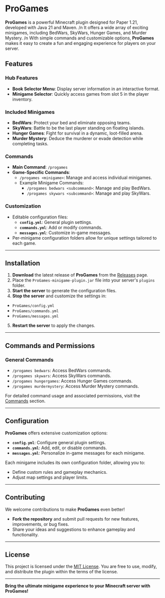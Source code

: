 # ProGames

**ProGames** is a powerful Minecraft plugin designed for Paper 1.21, developed with Java 21 and Maven. /n
It offers a wide array of exciting minigames, including BedWars, SkyWars, Hunger Games, and Murder Mystery. /n 
With simple commands and customizable options, **ProGames** makes it easy to create a fun and engaging experience for players on your server.

## Features

### **Hub Features**
- **Book Selector Menu**: Display server information in an interactive format.
- **Minigame Selector**: Quickly access games from slot 5 in the player inventory.

### **Included Minigames**
- **BedWars**: Protect your bed and eliminate opposing teams.
- **SkyWars**: Battle to be the last player standing on floating islands.
- **Hunger Games**: Fight for survival in a dynamic, loot-filled arena.
- **Murder Mystery**: Deduce the murderer or evade detection while completing tasks.

### **Commands**
- **Main Command**: `/progames`
- **Game-Specific Commands**:
  - `/progames <minigame>`: Manage and access individual minigames.
  - Example Minigame Commands:
    - `/progames bedwars <subcommand>`: Manage and play BedWars.
    - `/progames skywars <subcommand>`: Manage and play SkyWars.

### **Customization**
- Editable configuration files:
  - **`config.yml`**: General plugin settings.
  - **`commands.yml`**: Add or modify commands.
  - **`messages.yml`**: Customize in-game messages.
- Per-minigame configuration folders allow for unique settings tailored to each game.

---

## Installation

1. **Download** the latest release of **ProGames** from the [Releases](#) page.
2. Place the `ProGames-minigame-plugin.jar` file into your server's `plugins` folder.
3. **Start the server** to generate the configuration files.
4. **Stop the server** and customize the settings in:
  - `ProGames/config.yml`
  - `ProGames/commands.yml`
  - `ProGames/messages.yml`
5. **Restart the server** to apply the changes.

---

## Commands and Permissions

### General Commands
- `/progames bedwars`: Access BedWars commands.
- `/progames skywars`: Access SkyWars commands.
- `/progames hungergames`: Access Hunger Games commands.
- `/progames murdermystery`: Access Murder Mystery commands.

For detailed command usage and associated permissions, visit the [Commands](#) section.

---

## Configuration

**ProGames** offers extensive customization options:
- **`config.yml`**: Configure general plugin settings.
- **`commands.yml`**: Add, edit, or disable commands.
- **`messages.yml`**: Personalize in-game messages for each minigame.

Each minigame includes its own configuration folder, allowing you to:
- Define custom rules and gameplay mechanics.
- Adjust map settings and player limits.

---

## Contributing

We welcome contributions to make **ProGames** even better!
- **Fork the repository** and submit pull requests for new features, improvements, or bug fixes.
- Share your ideas and suggestions to enhance gameplay and functionality.

---

## License

This project is licensed under the [MIT License](LICENSE). You are free to use, modify, and distribute the plugin within the terms of the license.

---

**Bring the ultimate minigame experience to your Minecraft server with ProGames!**
